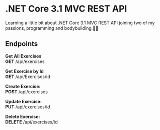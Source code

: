 # .NET Core 3.1 MVC REST API

Learning a little bit about .NET Core 3.1 MVC REST API joining two of my passions, programming and bodybuilding.:muscle::sunglasses:

## Endpoints

**Get All Exercises**\
**GET** /api/exercises

**Get Exercise by Id**\
**GET** /api/Exercises/id

**Create Exercise:**\
**POST** /api/exercises

**Update Exercise:**\
**PUT** /api/exercises/id

**Delete Exercise:**\
**DELETE** /api/exercises/id
